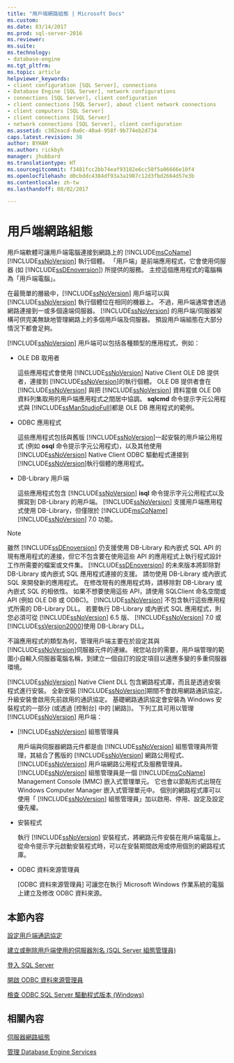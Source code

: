 ```yaml
---
title: "用戶端網路組態 | Microsoft Docs"
ms.custom: 
ms.date: 03/14/2017
ms.prod: sql-server-2016
ms.reviewer: 
ms.suite: 
ms.technology:
- database-engine
ms.tgt_pltfrm: 
ms.topic: article
helpviewer_keywords:
- client configuration [SQL Server], connections
- Database Engine [SQL Server], network configurations
- connections [SQL Server], client configuration
- client connections [SQL Server], about client network connections
- client computers [SQL Server]
- client connections [SQL Server]
- network connections [SQL Server], client configuration
ms.assetid: c382eacd-0a0c-40a4-958f-9b774eb2d734
caps.latest.revision: 38
author: BYHAM
ms.author: rickbyh
manager: jhubbard
ms.translationtype: HT
ms.sourcegitcommit: f3481fcc2bb74eaf93182e6cc58f5a06666e10f4
ms.openlocfilehash: d0cbddc4384df93a3a1987c12d3fbd2664d57e3b
ms.contentlocale: zh-tw
ms.lasthandoff: 08/02/2017

---
```

# <a name="client-network-configuration"></a>用戶端網路組態
  用戶端軟體可讓用戶端電腦連接到網路上的 [!INCLUDE[msCoName](../../includes/msconame-md.md)] [!INCLUDE[ssNoVersion](../../includes/ssnoversion-md.md)] 執行個體。 「用戶端」是前端應用程式，它會使用伺服器 (如 [!INCLUDE[ssDEnoversion](../../includes/ssdenoversion-md.md)]) 所提供的服務。 主控這個應用程式的電腦稱為「用戶端電腦」。  
  
 在最簡單的層級中，[!INCLUDE[ssNoVersion](../../includes/ssnoversion-md.md)] 用戶端可以與 [!INCLUDE[ssNoVersion](../../includes/ssnoversion-md.md)] 執行個體位在相同的機器上。 不過，用戶端通常會透過網路連接到一或多個遠端伺服器。 [!INCLUDE[ssNoVersion](../../includes/ssnoversion-md.md)] 的用戶端/伺服器架構可供完美無缺地管理網路上的多個用戶端及伺服器。 預設用戶端組態在大部分情況下都會足夠。  
  
 [!INCLUDE[ssNoVersion](../../includes/ssnoversion-md.md)] 用戶端可以包括各種類型的應用程式，例如：  
  
-   OLE DB 取用者  
  
     這些應用程式會使用 [!INCLUDE[ssNoVersion](../../includes/ssnoversion-md.md)] Native Client OLE DB 提供者，連接到 [!INCLUDE[ssNoVersion](../../includes/ssnoversion-md.md)]的執行個體。 OLE DB 提供者會在 [!INCLUDE[ssNoVersion](../../includes/ssnoversion-md.md)] 與把 [!INCLUDE[ssNoVersion](../../includes/ssnoversion-md.md)] 資料當做 OLE DB 資料列集取用的用戶端應用程式之間居中協調。 **sqlcmd** 命令提示字元公用程式與 [!INCLUDE[ssManStudioFull](../../includes/ssmanstudiofull-md.md)]都是 OLE DB 應用程式的範例。  
  
-   ODBC 應用程式  
  
     這些應用程式包括與舊版 [!INCLUDE[ssNoVersion](../../includes/ssnoversion-md.md)]一起安裝的用戶端公用程式 (例如 **osql** 命令提示字元公用程式)，以及其他使用 [!INCLUDE[ssNoVersion](../../includes/ssnoversion-md.md)] Native Client ODBC 驅動程式連接到 [!INCLUDE[ssNoVersion](../../includes/ssnoversion-md.md)]執行個體的應用程式。  
  
-   DB-Library 用戶端  
  
     這些應用程式包含 [!INCLUDE[ssNoVersion](../../includes/ssnoversion-md.md)] **isql** 命令提示字元公用程式以及撰寫到 DB-Library 的用戶端。 [!INCLUDE[ssNoVersion](../../includes/ssnoversion-md.md)] 支援用戶端應用程式使用 DB-Library，但僅限於 [!INCLUDE[msCoName](../../includes/msconame-md.md)] [!INCLUDE[ssNoVersion](../../includes/ssnoversion-md.md)] 7.0 功能。  
  
> [!NOTE]  
>  雖然 [!INCLUDE[ssDEnoversion](../../includes/ssdenoversion-md.md)] 仍支援使用 DB-Library 和內嵌式 SQL API 的現有應用程式的連接，但它不包含要在使用這些 API 的應用程式上執行程式設計工作所需要的檔案或文件集。 [!INCLUDE[ssDEnoversion](../../includes/ssdenoversion-md.md)] 的未來版本將卸除對 DB-Library 或內嵌式 SQL 應用程式連接的支援。 請勿使用 DB-Library 或內嵌式 SQL 來開發新的應用程式。 在修改現有的應用程式時，請移除對 DB-Library 或內嵌式 SQL 的相依性。 如果不想要使用這些 API，請使用 SQLClient 命名空間或 API (例如 OLE DB 或 ODBC)。 [!INCLUDE[ssNoVersion](../../includes/ssnoversion-md.md)] 不包含執行這些應用程式所需的 DB-Library DLL。 若要執行 DB-Library 或內嵌式 SQL 應用程式，則您必須可從 [!INCLUDE[ssNoVersion](../../includes/ssnoversion-md.md)] 6.5 版、 [!INCLUDE[ssNoVersion](../../includes/ssnoversion-md.md)] 7.0 或 [!INCLUDE[ssVersion2000](../../includes/ssversion2000-md.md)]使用 DB-Library DLL。  
  
 不論應用程式的類型為何，管理用戶端主要在於設定其與 [!INCLUDE[ssNoVersion](../../includes/ssnoversion-md.md)]伺服器元件的連線。 視您站台的需要，用戶端管理的範圍小自輸入伺服器電腦名稱，到建立一個自訂的設定項目以適應多變的多重伺服器環境。  
  
 [!INCLUDE[ssNoVersion](../../includes/ssnoversion-md.md)] Native Client DLL 包含網路程式庫，而且是透過安裝程式進行安裝。 全新安裝 [!INCLUDE[ssNoVersion](../../includes/ssnoversion-md.md)]期間不會啟用網路通訊協定。 升級安裝會啟用先前啟用的通訊協定。 基礎網路通訊協定會安裝為 Windows 安裝程式的一部分 (或透過 [控制台] 中的 [網路])。 下列工具可用以管理 [!INCLUDE[ssNoVersion](../../includes/ssnoversion-md.md)] 用戶端：  
  
-   [!INCLUDE[ssNoVersion](../../includes/ssnoversion-md.md)] 組態管理員  
  
     用戶端與伺服器網路元件都是由 [!INCLUDE[ssNoVersion](../../includes/ssnoversion-md.md)] 組態管理員所管理，其結合了舊版的 [!INCLUDE[ssNoVersion](../../includes/ssnoversion-md.md)] 網路公用程式、 [!INCLUDE[ssNoVersion](../../includes/ssnoversion-md.md)] 用戶端網路公用程式及服務管理員。 [!INCLUDE[ssNoVersion](../../includes/ssnoversion-md.md)] 組態管理員是一個 [!INCLUDE[msCoName](../../includes/msconame-md.md)] Management Console (MMC) 嵌入式管理單元。 它也會以節點形式出現在 Windows Computer Manager 嵌入式管理單元中。 個別的網路程式庫可以使用「 [!INCLUDE[ssNoVersion](../../includes/ssnoversion-md.md)] 組態管理員」加以啟用、停用、設定及設定優先權。  
  
-   安裝程式  
  
     執行 [!INCLUDE[ssNoVersion](../../includes/ssnoversion-md.md)] 安裝程式，將網路元件安裝在用戶端電腦上。 從命令提示字元啟動安裝程式時，可以在安裝期間啟用或停用個別的網路程式庫。  
  
-   ODBC 資料來源管理員  
  
     [ODBC 資料來源管理員] 可讓您在執行 Microsoft Windows 作業系統的電腦上建立及修改 ODBC 資料來源。  
  
## <a name="in-this-section"></a>本節內容  
 [設定用戶端通訊協定](../../database-engine/configure-windows/configure-client-protocols.md)  
  
 [建立或刪除用戶端使用的伺服器別名 &#40;SQL Server 組態管理員&#41;](../../database-engine/configure-windows/create-or-delete-a-server-alias-for-use-by-a-client.md)  
  
 [登入 SQL Server](../../database-engine/configure-windows/logging-in-to-sql-server.md)  
  
 [開啟 ODBC 資料來源管理員](../../database-engine/configure-windows/open-the-odbc-data-source-administrator.md)  
  
 [檢查 ODBC SQL Server 驅動程式版本 &#40;Windows&#41;](../../database-engine/configure-windows/check-the-odbc-sql-server-driver-version-windows.md)  
  
## <a name="related-content"></a>相關內容  
 [伺服器網路組態](../../database-engine/configure-windows/server-network-configuration.md)  
  
 [管理 Database Engine Services](../../database-engine/configure-windows/manage-the-database-engine-services.md)  
  
  
